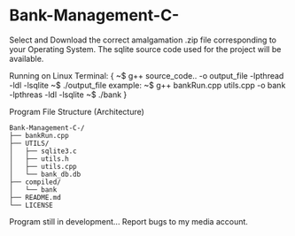 # Bank-Management-C-
Select and Download the correct amalgamation .zip file corresponding to your Operating System.
The sqlite source code used for the project will be available.

Running on Linux Terminal:
{
    ~$ g++ source_code.. -o output_file -lpthread -ldl -lsqlite
    ~$ ./output_file
    example:
    ~$ g++ bankRun.cpp utils.cpp -o bank -lpthreas -ldl -lsqlite
    ~$ ./bank
}

Program File Structure (Architecture)
```
Bank-Management-C-/
├── bankRun.cpp
├── UTILS/
│   ├── sqlite3.c
│   ├── utils.h
│   ├── utils.cpp
│   └── bank_db.db
├── compiled/
│   └── bank
├── README.md
└── LICENSE
```
Program still in development...
Report bugs to my media account.

